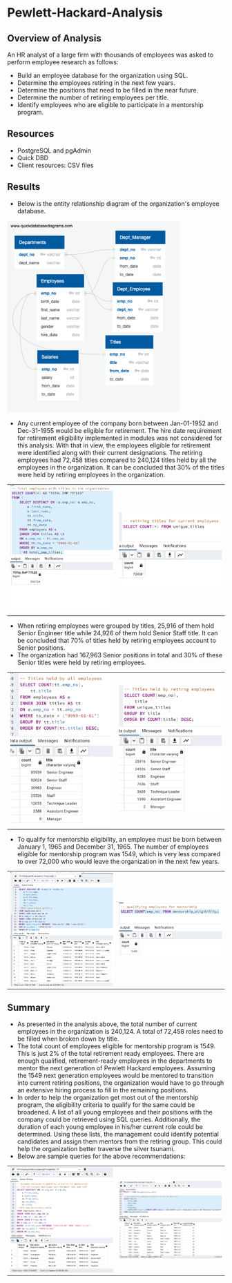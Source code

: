 # Pewlett-Hackard-Analysis

## Overview of Analysis
An HR analyst of a large firm with thousands of employees was asked to perform employee research as follows:
- Build an employee database for the organization using SQL.
- Determine the employees retiring in the next few years.
- Determine the positions that need to be filled in the near future.
- Determine the number of retiring employees per title.
- Identify employees who are eligible to participate in a mentorship program.

## Resources

- PostgreSQL and pgAdmin
- Quick DBD
- Client resources: CSV files

## Results
- Below is the entity relationship diagram of the organization's employee database.
<img src="images/EmployeeDB.png" width="400"/>

- Any current employee of the company born between Jan-01-1952 and Dec-31-1955 would be eligible for retirement. The hire date requirement for retirement eligibility implemented in modules was not considered for this analysis. With that in view, the employees eligible for retirement were identified along with their current designations. The retiring employees had 72,458 titles compared to 240,124 titles held by all the employees in the organization. It can be concluded that 30% of the titles were held by retiring employees in the organization.
<table>
  <tr>
    <td><img src="images/Total_Emp_Titles.png" width="300"/></td>
    <td><img src="images/Retiring_Emp_Titles.png" width="300"/></td>
  </tr>
</table>

- When retiring employees were grouped by titles, 25,916 of them hold Senior Engineer title while 24,926 of them hold Senior Staff title. It can be concluded that 70% of titles held by retiring employees account to Senior positions. 
- The organization had 167,963 Senior positions in total and 30% of these Senior titles were held by retiring employees.
<table>
  <tr>
    <td><img src="images/Emp_title_groups.png" width="300" /></td>
    <td><img src="images/Retiring_title_groups.png" width="300"/></td>
  </tr>
</table>

- To qualify for mentorship eligibility, an employee must be born between January 1, 1965 and December 31, 1965. The number of employees eligible for mentorship program was 1549, which is very less compared to over 72,000 who would leave the organization in the next few years.
<table>
  <tr>
    <td><img src="images/Mentorship_eligible.png" width="300" /></td>
    <td><img src="images/Mentorship_eligible_cnt.png" width="300"/></td>
  </tr>
</table>

## Summary

- As presented in the analysis above, the total number of current employees in the organization is 240,124. A total of 72,458 roles need to be filled when broken down by title.
- The total count of employees eligible for mentorship program is 1549. This is just 2% of the total retirement ready employees. There are enough qualified, retirement-ready employees in the departments to mentor the next generation of Pewlett Hackard employees. Assuming the 1549 next generation employees would be mentored to transition into current retiring positions, the organization would have to go through an extensive hiring process to fill in the remaining positions.
- In order to help the organization get most out of the mentorship program, the eligibility criteria to qualify for the same could be broadened. A list of all young employees and their positions with the company could be retrieved using SQL queries. Additionally, the duration of each young employee in his/her current role could be determined. Using these lists, the management could identify potential candidates and assign them mentors from the retiring group. This could help the organization better traverse the silver tsunami. 
- Below are sample queries for the above recommendations:
<table>
  <tr>
    <td><img src="images/Sample_query_1.png" width="400" /></td>
    <td><img src="images/Sample_query_2.png" width="400"/></td>
  </tr>
</table>
